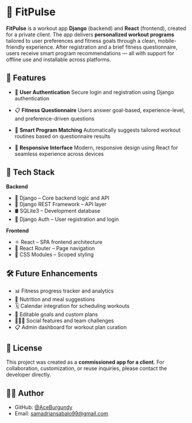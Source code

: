 # 💪 FitPulse

**FitPulse** is a workout app **Django** (backend) and **React** (frontend), created for a private client. The app delivers **personalized workout programs** tailored to user preferences and fitness goals through a clean, mobile-friendly experience. After registration and a brief fitness questionnaire, users receive smart program recommendations — all with support for offline use and installable across platforms.

## 🚀 Features

* 🔐 **User Authentication**
  Secure login and registration using Django authentication

* 📋 **Fitness Questionnaire**
  Users answer goal-based, experience-level, and preference-driven questions

* 🧠 **Smart Program Matching**
  Automatically suggests tailored workout routines based on questionnaire results

* 📱 **Responsive Interface**
  Modern, responsive design using React for seamless experience across devices

## 🧰 Tech Stack

**Backend**

* 🐍 Django – Core backend logic and API
* 🧩 Django REST Framework – API layer
* 🛢️ SQLite3 – Development database
* 🔐 Django Auth – User registration and login

**Frontend**

* ⚛️ React – SPA frontend architecture
* 🧭 React Router – Page navigation
* 💅 CSS Modules – Scoped styling

## 🛠️ Future Enhancements

* 📊 Fitness progress tracker and analytics
* 🍱 Nutrition and meal suggestions
* 🗓️ Calendar integration for scheduling workouts
* 🎯 Editable goals and custom plans
* 🧑‍🤝‍🧑 Social features and team challenges
* 📋 Admin dashboard for workout plan curation

## 📝 License

This project was created as a **commissioned app for a client**.
For collaboration, customization, or reuse inquiries, please contact the developer directly.

## 👨‍💻 Author

* GitHub: [@AceBurgundy](https://github.com/AceBurgundy)
* Email: [samadriansabalo99@gmail.com](mailto:samadriansabalo99@gmail.com)
